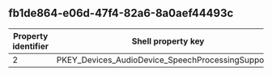 ## fb1de864-e06d-47f4-82a6-8a0aef44493c

Property identifier | Shell property key | Shell name | Alias
--- | --- | --- | ---
2 | PKEY_Devices_AudioDevice_SpeechProcessingSupported | System.Devices.AudioDevice.SpeechProcessingSupported | 

